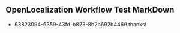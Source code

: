 ## OpenLocalization Workflow Test MarkDown
* 63823094-6359-43fd-b823-8b2b692b4469 thanks!

<!--HONumber=Jul16_HO3-->


